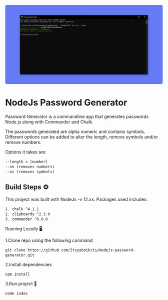 ![example image of password generator running](screenshot/password_gen_github.png)

# NodeJs Password Generator

Password Generator is a commandline app that generates passwords Node.js along with Commander and Chalk.

The passwords generated are alpha numeric and contains symbols. Different options can be added to alter the length, remove symbols and/or remove numbers.


Options it takes are:

    
    --length = [number] 
    --nn (removes numbers)
    --ns (removes symbols)
    
## Build Steps ⚙️
 
This project was built with NodeJs -v 12.xx. Packages used includes:

    1. chalk ^4.1.1
    2. clipboardy ^2.3.0
    3. commander ^8.0.0
 
Running Locally 🖥️

1.Clone repo using the following command
 ```shell script
git clone https://github.com/Itsyaboikris/NodeJs-password-generator.git
```
2.Install dependencies
 ```shell script
npm install
```
3.Run project 🎉
```shell script
node index
```


